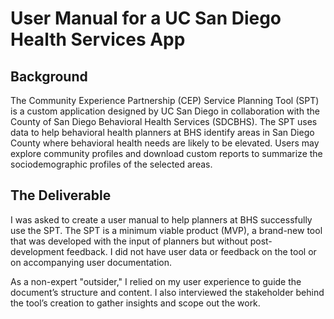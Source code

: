 # User Manual for a UC San Diego Health Services App
## Background
​The Community Experience Partnership (CEP) Service Planning Tool (SPT) is a custom application designed by UC San Diego in collaboration with the County of San Diego Behavioral Health Services (SDCBHS). The SPT uses data to help behavioral health planners at BHS identify areas in San Diego County where behavioral health needs are likely to be elevated. Users may explore community profiles and download custom reports to summarize the sociodemographic profiles of the selected areas.

## The Deliverable
I was asked to create a user manual to help planners at BHS successfully use the SPT. The SPT is a minimum viable product (MVP), a brand-new tool that was developed with the input of planners but without post-development feedback. I did not have user data or feedback on the tool or on accompanying user documentation.

As a non-expert "outsider," I relied on my user experience to guide the document’s structure and content. I also interviewed the stakeholder behind the tool’s creation to gather insights and scope out the work.
